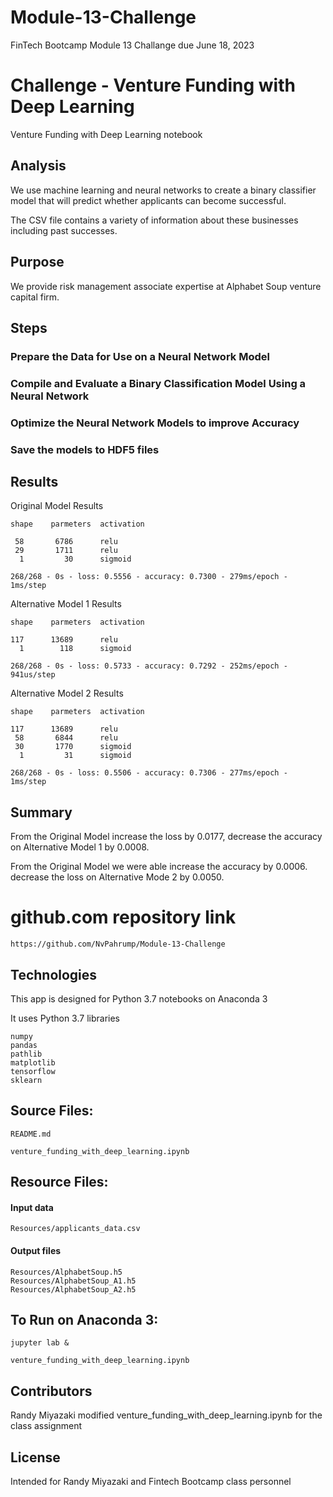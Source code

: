 # Module-13-Challenge

FinTech Bootcamp Module 13 Challange due June 18, 2023

# Challenge - Venture Funding with Deep Learning

Venture Funding with Deep Learning notebook

## Analysis

We use machine learning and neural networks to create a binary classifier model that will predict whether applicants can become successful.

The CSV file contains a variety of information about these businesses including past successes.

## Purpose

We provide risk management associate expertise at Alphabet Soup venture capital firm.

## Steps

### Prepare the Data for Use on a Neural Network Model 

### Compile and Evaluate a Binary Classification Model Using a Neural Network

### Optimize the Neural Network Models to improve Accuracy

### Save the models to HDF5 files

## Results

Original Model Results

	shape    parmeters	activation 
	
	 58       6786		relu
	 29       1711		relu
	  1         30 		sigmoid

	268/268 - 0s - loss: 0.5556 - accuracy: 0.7300 - 279ms/epoch - 1ms/step

Alternative Model 1 Results

	shape    parmeters	activation 
	
	117      13689		relu
	  1        118 		sigmoid

	268/268 - 0s - loss: 0.5733 - accuracy: 0.7292 - 252ms/epoch - 941us/step

Alternative Model 2 Results

	shape    parmeters	activation 
	
	117      13689		relu
	 58       6844		relu
	 30       1770		sigmoid
	  1         31 		sigmoid

	268/268 - 0s - loss: 0.5506 - accuracy: 0.7306 - 277ms/epoch - 1ms/step

## Summary

From the Original Model increase the loss by 0.0177, decrease the accuracy on Alternative Model 1 by 0.0008.

From the Original Model we were able increase the accuracy by 0.0006. 
decrease the loss on Alternative Mode 2 by 0.0050.

# github.com repository link

	https://github.com/NvPahrump/Module-13-Challenge

## Technologies

This app is designed for Python 3.7 notebooks on Anaconda 3

It uses Python 3.7 libraries

	numpy
	pandas
	pathlib
	matplotlib
	tensorflow
	sklearn
    
## Source Files:

    README.md

	venture_funding_with_deep_learning.ipynb

##  Resource Files:

#### Input data

	Resources/applicants_data.csv
    
#### Output files
    
	Resources/AlphabetSoup.h5
    Resources/AlphabetSoup_A1.h5
    Resources/AlphabetSoup_A2.h5

## To Run on Anaconda 3:

	jupyter lab &

	venture_funding_with_deep_learning.ipynb

## Contributors

Randy Miyazaki modified venture_funding_with_deep_learning.ipynb for the class assignment

## License

Intended for Randy Miyazaki and Fintech Bootcamp class personnel
